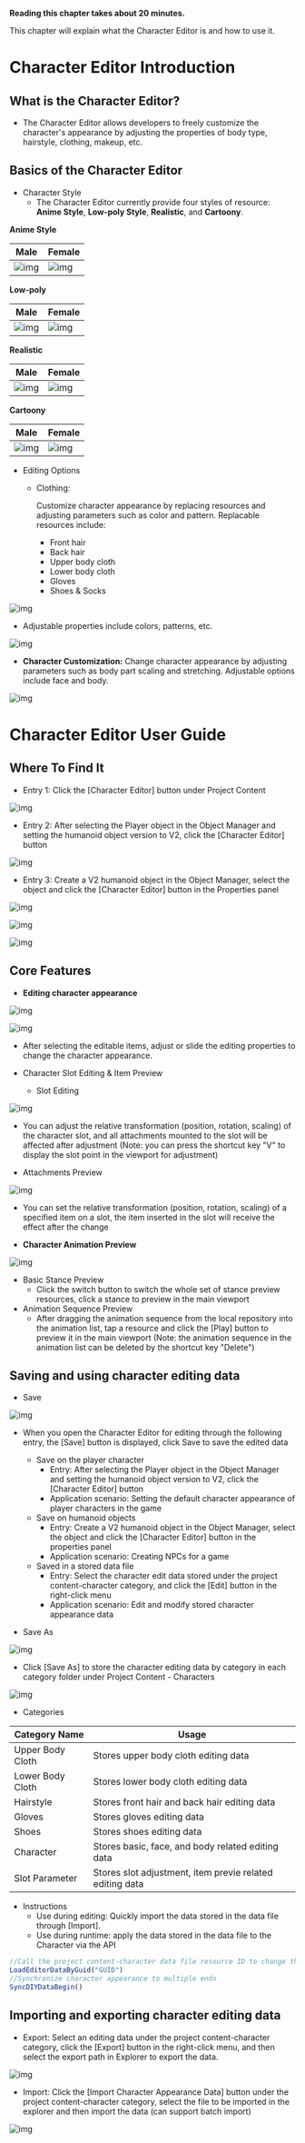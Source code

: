 **Reading this chapter takes about 20 minutes.**

This chapter will explain what the Character Editor is and how to use it.



# Character Editor Introduction

## What is the Character Editor?

- The Character Editor allows developers to freely customize the character's appearance by adjusting the properties of body type, hairstyle, clothing, makeup, etc.



## Basics of the Character Editor

- Character Style
  - The Character Editor currently provide four styles of resource: **Anime Style**, **Low-poly Style**, **Realistic**, and **Cartoony**.

**Anime Style**

| Male                                                         | Female                                                       |
| ------------------------------------------------------------ | ------------------------------------------------------------ |
| ![img](https://arkimg-qn.ark.online/1681727691521_797-1701053411928-126.png) | ![img](https://arkimg-qn.ark.online/1681727691476_917-1701053411929-128.png) |

**Low-poly**

| Male                                                       | Female                                                     |
| ---------------------------------------------------------- | ---------------------------------------------------------- |
| ![img](https://arkimg-qn.ark.online/1681727691613_794.png) | ![img](https://arkimg-qn.ark.online/1681727691429_659.png) |

**Realistic**

| Male                                                       | Female                                                     |
| ---------------------------------------------------------- | ---------------------------------------------------------- |
| ![img](https://arkimg-qn.ark.online/1681727691659_808.png) | ![img](https://arkimg-qn.ark.online/1681727691566_381.png) |

**Cartoony**

| Male                                                         | Female                                                       |
| ------------------------------------------------------------ | ------------------------------------------------------------ |
| ![img](https://arkimg-qn.ark.online/6e1fc63378da4181a610d3249dbc5592_74082639.webp) | ![img](https://arkimg-qn.ark.online/fa9af05a46534161bc7a33ee32c84a55_74082640.webp) |

- Editing Options

  - Clothing: 

    Customize character appearance by replacing resources and adjusting parameters such as color and pattern. Replacable resources include: 

    - Front hair 
    - Back hair 
    - Upper body cloth 
    - Lower body cloth 
    - Gloves 
    - Shoes & Socks

![img](https://arkimg-qn.ark.online/1701052739825-72.png) 

- Adjustable properties include colors, patterns, etc.

![img](https://arkimg-qn.ark.online/1701052739824-55.png)

- **Character Customization:** Change character appearance by adjusting parameters such as body part scaling and stretching. Adjustable options include face and body.

![img](https://arkimg-qn.ark.online/1701052739824-56.png)

# Character Editor User Guide

## Where To Find It

- Entry 1: Click the [Character Editor] button under Project Content

![img](https://arkimg-qn.ark.online/1701052739824-57.png)

- Entry 2: After selecting the Player object in the Object Manager and setting the humanoid object version to V2, click the [Character Editor] button

![img](https://arkimg-qn.ark.online/1701052739824-58.png)

- Entry 3: Create a V2 humanoid object in the Object Manager, select the object and click the [Character Editor] button in the Properties panel

![img](https://arkimg-qn.ark.online/1701052739824-59.png)

![img](https://arkimg-qn.ark.online/1701052739824-60.png)

![img](https://arkimg-qn.ark.online/1701052739824-61.png)

## Core Features

- **Editing character appearance**

![img](https://arkimg-qn.ark.online/1701052739825-62.png)

![img](https://arkimg-qn.ark.online/1701052739825-63.png)

- After selecting the editable items, adjust or slide the editing properties to change the character appearance.

- Character Slot Editing & Item Preview
  - Slot Editing

![img](https://arkimg-qn.ark.online/1701052739825-64.png)

- You can adjust the relative transformation (position, rotation, scaling) of the character slot, and all attachments mounted to the slot will be affected after adjustment (Note: you can press the shortcut key "V" to display the slot point in the viewport for adjustment)

- Attachments Preview

![img](https://arkimg-qn.ark.online/1701052739825-65.png)



- You can set the relative transformation (position, rotation, scaling) of a specified item on a slot, the item inserted in the slot will receive the effect after the change

- **Character Animation Preview**

![img](https://arkimg-qn.ark.online/1701052739825-66.png)

- Basic Stance Preview
  - Click the switch button to switch the whole set of stance preview resources, click a stance to preview in the main viewport
- Animation Sequence Preview
  - After dragging the animation sequence from the local repository into the animation list, tap a resource and click the [Play] button to preview it in the main viewport (Note: the animation sequence in the animation list can be deleted by the shortcut key "Delete")

## Saving and using character editing data

- Save

![img](https://arkimg-qn.ark.online/1701052739825-67.png)



- When you open the Character Editor for editing through the following entry, the [Save] button is displayed, click Save to save the edited data
  - Save on the player character
    - Entry: After selecting the Player object in the Object Manager and setting the humanoid object version to V2, click the [Character Editor] button
    - Application scenario: Setting the default character appearance of player characters in the game
  - Save on humanoid objects
    - Entry: Create a V2 humanoid object in the Object Manager, select the object and click the [Character Editor] button in the properties panel
    - Application scenario: Creating NPCs for a game
  - Saved in a stored data file
    - Entry: Select the character edit data stored under the project content-character category, and click the [Edit] button in the right-click menu
    - Application scenario: Edit and modify stored character appearance data

- Save As

![img](https://arkimg-qn.ark.online/1701052739825-68.png)

- Click [Save As] to store the character editing data by category in each category folder under Project Content - Characters

![img](https://arkimg-qn.ark.online/1701052739825-69.jpeg)

- Categories

| Category Name    | Usage                                                    |
| ---------------- | -------------------------------------------------------- |
| Upper Body Cloth | Stores upper body cloth editing data                     |
| Lower Body Cloth | Stores lower body cloth editing data                     |
| Hairstyle        | Stores front hair and back hair editing data             |
| Gloves           | Stores gloves editing data                               |
| Shoes            | Stores shoes editing data                                |
| Character        | Stores basic, face, and body related editing data        |
| Slot Parameter   | Stores slot adjustment, item previe related editing data |

- Instructions
  - Use during editing: Quickly import the data stored in the data file through [Import].
  - Use during runtime: apply the data stored in the data file to the Character via the API

```TypeScript
//Call the project content-character data file resource ID to change the corresponding data of the humanoid object
LoadEditorDataByGuid("GUID")
//Synchronize character appearance to multiple ends
SyncDIYDataBegin()
```


## Importing and exporting character editing data

- Export: Select an editing data under the project content-character category, click the [Export] button in the right-click menu, and then select the export path in Explorer to export the data.

![img](https://arkimg-qn.ark.online/1701052739825-70.png)

- Import: Click the [Import Character Appearance Data] button under the project content-character category, select the file to be imported in the explorer and then import the data (can support batch import)

![img](https://arkimg-qn.ark.online/1701052739825-71.png)